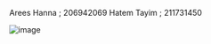 Arees Hanna ; 206942069
Hatem Tayim ; 211731450


![image](https://github.com/user-attachments/assets/52396d9f-3505-42ca-a38e-70c888b83850)
